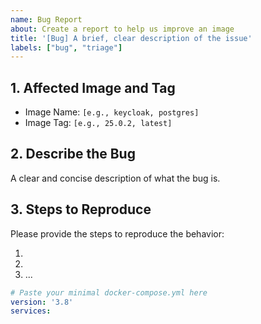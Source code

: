 ```yaml
---
name: Bug Report
about: Create a report to help us improve an image
title: '[Bug] A brief, clear description of the issue'
labels: ["bug", "triage"]
---
```


<!--
Thank you for contributing to the Evergreen Image Registry!
Please provide as much detail as possible to help us resolve the issue quickly.
-->

## 1. Affected Image and Tag

- Image Name: `[e.g., keycloak, postgres]`
- Image Tag: `[e.g., 25.0.2, latest]`

## 2. Describe the Bug

A clear and concise description of what the bug is.

## 3. Steps to Reproduce

Please provide the steps to reproduce the behavior:

1.
2.
3. ...

<!--
If possible, please provide a minimal docker-compose.yml file that demonstrates the issue.
-->

```yaml
# Paste your minimal docker-compose.yml here
version: '3.8'
services:
```
